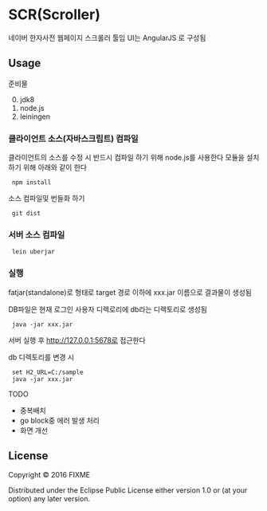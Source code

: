 # SCR(Scroller)

네이버 한자사전 웹페이지 스크롤러 툴임
UI는 AngularJS 로 구성됨

## Usage

준비물

0. jdk8
1. node.js
2. leiningen

### 클라이언트 소스(자바스크립트) 컴파일

클라이언트의 소스를 수정 시 반드시 컴파일 하기 위해 node.js를 사용한다
모듈을 설치하기 위해 아래와 같이 한다

```
 npm install
```

소스 컴파일및 번들화 하기

```
 git dist
```

### 서버 소스 컴파일

```
 lein uberjar
```

### 실행

fatjar(standalone)로 형태로 target 경로 이하에 xxx.jar 이름으로
결과물이 생성됨

DB파일은 현재 로그인 사용자 디렉로리에 db라는 디렉토리로 생성됨

```
 java -jar xxx.jar
```

서버 실행 후 http://127.0.0.1:5678로 접근한다

db 디렉토리를 변경 시

```
 set H2_URL=C:/sample
 java -jar xxx.jar
```

 
TODO
* 중복배치 
* go block중 에러 발생 처리
* 화면 개선
 


## License

Copyright © 2016 FIXME

Distributed under the Eclipse Public License either version 1.0 or (at
your option) any later version.
